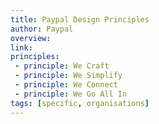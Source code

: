 ```yaml
---
title: Paypal Design Principles
author: Paypal
overview:
link:
principles:
 - principle: We Craft
 - principle: We Simplify
 - principle: We Connect
 - principle: We Go All In
tags: [specific, organisations]
---
```

